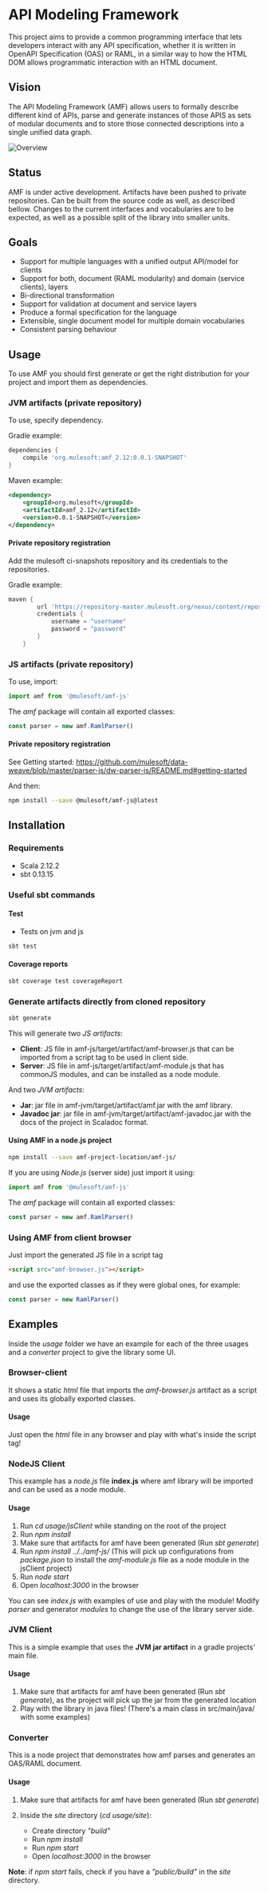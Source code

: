 # API Modeling Framework

This project aims to provide a common programming interface that lets developers interact with any API specification, whether it is written in OpenAPI Specification (OAS) or RAML, in a similar way to how the HTML DOM allows programmatic interaction with an HTML document.

## Vision

The API Modeling Framework (AMF) allows users to formally describe different kind of APIs, parse and generate instances of those APIS as sets of modular documents and to store those connected descriptions into a single unified data graph.

![Overview](https://raw.githubusercontent.com/raml-org/api-modeling-framework/gh-pages/images/diagram.png)

## Status

AMF is under active development.
Artifacts have been pushed to private repositories. Can be built from the source code as well, as described bellow.
Changes to the current interfaces and vocabularies are to be expected, as well as a possible split of the library into smaller units.

## Goals

- Support for multiple languages with a unified output API/model for clients
- Support for both, document (RAML modularity) and domain (service clients), layers
- Bi-directional transformation
- Support for validation at document and service layers
- Produce a formal specification for the language
- Extensible, single document model for multiple domain vocabularies
- Consistent parsing behaviour

## Usage

To use AMF you should first generate or get the right distribution for your project and import them as dependencies.

### JVM artifacts (private repository)

To use, specify dependency. 

Gradle example:

```groovy
dependencies {
    compile 'org.mulesoft:amf_2.12:0.0.1-SNAPSHOT'
}
```

Maven example:

```xml
<dependency>
    <groupId>org.mulesoft</groupId>
    <artifactId>amf_2.12</artifactId>
    <version>0.0.1-SNAPSHOT</version>
</dependency>
```

#### Private repository registration

Add the mulesoft ci-snapshots repository and its credentials to the repositories.

Gradle example:

```groovy
maven {
        url 'https://repository-master.mulesoft.org/nexus/content/repositories/ci-snapshots'
        credentials {
            username = "username"
            password = "password"
        }
    }
```



### JS artifacts (private repository)

To use, import:

```javascript
import amf from '@mulesoft/amf-js'
```

The *amf* package will contain all exported classes:
```javascript
const parser = new amf.RamlParser()
```

#### Private repository registration

See Getting started: https://github.com/mulesoft/data-weave/blob/master/parser-js/dw-parser-js/README.md#getting-started

And then:

```bash
npm install --save @mulesoft/amf-js@latest
```


## Installation

### Requirements
* Scala 2.12.2
* sbt 0.13.15

### Useful sbt commands

#### Test
* Tests on jvm and js
```sh
sbt test
```

#### Coverage reports
```sh
sbt coverage test coverageReport
```
### Generate artifacts directly from cloned repository

```sh
sbt generate
```
This will generate two *JS artifacts*:
- **Client**: JS file in amf-js/target/artifact/amf-browser.js that can be imported from a script tag to be used in client side.
- **Server**: JS file in amf-js/target/artifact/amf-module.js that has commonJS modules, and can be installed as a node module.

And two *JVM artifacts*:
- **Jar**: jar file in amf-jvm/target/artifact/amf.jar with the amf library.
- **Javadoc jar**: jar file in amf-jvm/target/artifact/amf-javadoc.jar with the docs of the project in Scaladoc format.

#### Using AMF in a node.js project

```bash
npm install --save amf-project-location/amf-js/
```

If you are using *Node.js* (server side) just import it using:
```javascript
import amf from '@mulesoft/amf-js'
```

The *amf* package will contain all exported classes:
```javascript
const parser = new amf.RamlParser()
```

### Using AMF from client browser

Just import the generated JS file in a script tag
```html
<script src="amf-browser.js"></script>
```

and use the exported classes as if they were global ones, for example:
```javascript
const parser = new RamlParser()
```

## Examples

Inside the *usage* folder we have an example for each of the three usages and a *converter* project to give the library some UI.

### Browser-client

It shows a static *html* file that imports the *amf-browser.js* artifact as a script and uses its globally exported classes.

#### Usage

Just open the *html* file in any browser and play with what's inside the script tag!

### NodeJS Client

This example has a *node.js* file **index.js** where amf library will be imported and can be used as a node module.

#### Usage

1. Run *cd usage/jsClient* while standing on the root of the project
2. Run *npm install*
3. Make sure that artifacts for amf have been generated (Run *sbt generate*)
4. Run *npm install ../../amf-js/* (This will pick up configurations from *package.json* to install the *amf-module.js* file as a node module in the jsClient project)
5. Run *node start*
6. Open *localhost:3000* in the browser

You can see *index.js* with examples of use and play with the module!
Modify *parser* and generator *modules* to change the use of the library server side.

### JVM Client

This is a simple example that uses the **JVM jar artifact** in a gradle projects' main file.

#### Usage

1. Make sure that artifacts for amf have been generated (Run *sbt generate*), as the project will pick up the jar from the generated location
2. Play with the library in java files! (There's a main class in src/main/java/ with some examples)

### Converter

This is a node project that demonstrates how amf parses and generates an OAS/RAML document.

#### Usage

1. Make sure that artifacts for amf have been generated (Run *sbt generate*)

2. Inside the *site* directory (*cd usage/site*):
    - Create directory *"build"*
    - Run *npm install*
    - Run *npm start*
    - Open *localhost:3000* in the browser

**Note**: if *npm start* fails, check if you have a *"public/build"* in the *site* directory.
